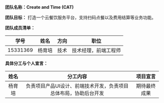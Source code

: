 **团队名称：Create and Time (CAT)**

**团队目标：** 打造一个云餐饮服务平台，支持扫码点餐以及费用结算等业务功能。

**团队成员清单：**

| 学号 | 姓名 | 方向 | 职位 |
| :--: | :--: | :--: | :-------: |
| 15331369 | 杨育培 | 技术 | 技术经理，前端工程师 |

**具体分工与个人宣言：**

| 姓名 | 分工内容 | 项目宣言 |
| :--: | :--: | :--: |
| 杨育培 | 负责项目产品UI设计、前端技术开发，负责项目总体布局，协助后台开发 | 期待最终成果 |


